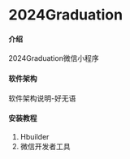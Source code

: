 # 2024Graduation

#### 介绍
2024Graduation微信小程序


#### 软件架构
软件架构说明-好无语


#### 安装教程

1.  Hbuilder
2.  微信开发者工具


